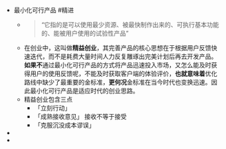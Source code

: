 - 最小化可行产品 #精进
	- > “它指的是可以使用最少资源、被最快制作出来的、可执行基本功能的、能被用户使用的试验性产品”
	- 在创业中，这叫做**精益创业**，其完善产品的核心思想在于根据用户反馈快速迭代，而不是耗费大量时间人力反复雕琢出完美计划后再去开发产品。**如果不**通过最小化可行产品的方式将产品迅速投入市场，又怎么能及时获得用户的使用反馈呢，不能及时获取客户端的体验评价，**也就意味着**优化路线中缺少了最重要的金标准，**更何况**金标准在当今时代也变换迅速。因此最小化可行产品是适应时代的创业思路。
	- 精益创业包含三点
		- 「立刻行动」
		- 「成熟接收意见」 接收不等于接受
		- 「克服沉没成本谬误」
-
-